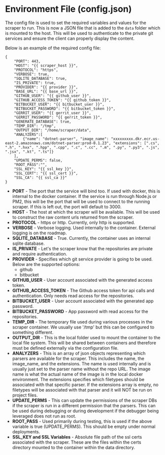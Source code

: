 # Environment File (config.json)

The config file is used to set the required variables and values for the scraper to run. This is now a JSON file that is added to the `data` folder which is mounted to the host. This will be used to authenticate to the private git services and ensure the client can properly display the content.

Below is an example of the required config file:

```
{
    "PORT": 443,
    "HOST": "{{ scraper_host }}",
    "PROTOCOL": "https",
    "VERBOSE": true,
    "SQLITE_DATABASE": true,
    "IS_PRIVATE": true,
    "PROVIDER": "{{ provider }}",
    "BASE_URL": "{{ base_url }}",
    "GITHUB_USER": "{{ github_user }}",
    "GITHUB_ACCESS_TOKEN": "{{ github_token }}",
    "BITBUCKET_USER": "{{ bitbucket_user }}",
    "BITBUCKET_PASSWORD": "{{ bitbucket_token }}",
    "GERRIT_USER": "{{ gerrit_user }}",
    "GERRIT_PASSWORD": "{{ gerrit_token }}",
    "GENERATE_DATABASE": true,
    "TEMP_DIR": "/tmp",
    "OUTPUT_DIR": "/home/scraper/data",
    "ANALYZERS":[
        {"name": "dotnet-parser", "image_name": "xxxxxxxxx.dkr.ecr.us-east-2.amazonaws.com/dotnet-parser:prod-0.1.23", "extensions": [".cs", ".h", ".hxx", ".hpp", ".cpp", ".c", ".cc", ".m", ".py", ".py3", ".js", ".jsx", ".kt", ".ts"]}
    ],
    "UPDATE_PERMS": false,
    "ROOT_PASS":"",
    "SSL_KEY": "{{ ssl_key }}",
    "SSL_CERT": "{{ ssl_cert }}",
    "SSL_CA": "{{ ssl_ca }}"
}
```

- **PORT** - The port that the service will bind too. If used with docker, this is internal to the docker container. If the service is run through Node.js or PM2, this will be the port that will be used to connect to the running scraper. If this is left out, the port will default to 3000.
- **HOST** - The host at which the scraper will be available. This will be used to construct the raw content urls returned from the scraper.
- **PROTOCOL** - https or http. Currently, only http is supported.
- **VERBOSE** - Verbose logging. Used internally to the container. External logging is on the roadmap.
- **SQLITE_DATABASE** - True. Currently, the container uses an internal sqlite database. 
- **IS_PRIVATE** - Let's the scraper know that the repositories are private and require authentication.
- **PROVIDER** - Specifies which git service provider is going to be used. Below are the supported options:
    - github
    - bitbucket
- **GITHUB_USER** - User account associated with the generated access token.
- **GITHUB_ACCESS_TOKEN** - The Github access token for api calls and authentication. Only needs read access for the repositories.
- **BITBUCKET_USER** - User account associated with the generated app password.
- **BITBUCKET_PASSWORD** - App password with read access for the repositories.
- **TEMP_DIR** - The temporary file used during various processes in the scraper container. We usually use '/tmp' but this can be configured to something different.
- **OUTPUT_DIR** - This is the local folder used to mount the container to the local file system. This will be shared between containers and therefore must be defined externally via the configuration file.
- **ANALYZERS** - This is an array of json objects representing which parsers are available for the scraper. This includes the name, the image_name, and the extensions. The name is used internally and is usually just set to the parser name without the repo URL. The image name is what the actual name of the image is in the local docker environment. The extensions specifies which filetypes should be associated with that specific parser. If the extensions array is empty, no filetypes will be associated with that parser and it will NOT be run on project files.
- **UPDATE_PERMS** - This can update the permissions of the scraper DBs if the scraper is run in a different permission that the parsers. This can be used during debugging or during development if the debugger being leveraged does not run as root.
- **ROOT_PASS** - Used primarily during testing, this is used if the above variable is true (UPDATE_PERMS). This should be empty under normal deployments.
- **SSL_KEY and SSL Variables** - Absolute file path of the ssl certs associated with the scraper. These are the files within the certs directory mounted to the container within the data directory.